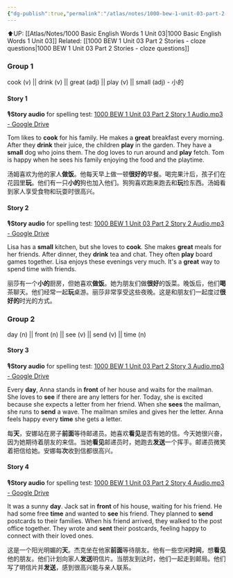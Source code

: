 ```yaml
---
{"dg-publish":true,"permalink":"/atlas/notes/1000-bew-1-unit-03-part-2-stories/","noteIcon":""}
---
```


⬆️UP: [[Atlas/Notes/1000 Basic English Words 1 Unit 03\|1000 Basic English Words 1 Unit 03]]
Related: [[1000 BEW 1 Unit 03 Part 2 Stories - cloze questions\|1000 BEW 1 Unit 03 Part 2 Stories - cloze questions]]

### Group 1
cook (v) || drink (v) || great (adj) || play (v)  || small (adj) - 小的
#### Story 1
🎙️**Story audio** for spelling test: [1000 BEW 1 Unit 03 Part 2 Story 1 Audio.mp3 - Google Drive](https://drive.google.com/file/d/1elDpVM6Dej_10qiChhUYAPLQ1remPLbC/view?usp=drive_link)

Tom likes to **cook** for his family. He makes a **great** breakfast every morning. After they **drink** their juice, the children **play** in the garden. They have a **small** dog who joins them. The dog loves to run around and **play** fetch. Tom is happy when he sees his family enjoying the food and the playtime.

汤姆喜欢为他的家人**做饭**。他每天早上做一顿**很好的**早餐。喝完果汁后，孩子们在花园里**玩**。他们有一只**小的**狗也加入他们。狗狗喜欢跑来跑去和**玩**捡东西。汤姆看到家人享受食物和玩耍时很高兴。

#### Story 2
🎙️**Story audio** for spelling test: [1000 BEW 1 Unit 03 Part 2 Story 2 Audio.mp3 - Google Drive](https://drive.google.com/file/d/12CTw9ak1VgGFuAUt-TCU31D08FpMhoCU/view?usp=drive_link)

Lisa has a **small** kitchen, but she loves to **cook**. She makes **great** meals for her friends. After dinner, they **drink** tea and chat. They often **play** board games together. Lisa enjoys these evenings very much. It's a **great** way to spend time with friends.

丽莎有一个**小的**厨房，但她喜欢**做饭**。她为朋友们做**很好**的饭菜。晚饭后，他们**喝**茶聊天。他们经常一起**玩**桌游。丽莎非常享受这些夜晚。这是和朋友们一起度过**很好的**时光的方式。

### Group 2
day (n)  ||  front (n)  || see (v)  || send (v)  || time (n) 
#### Story 3
🎙️**Story audio** for spelling test: [1000 BEW 1 Unit 03 Part 2 Story 3 Audio.mp3 - Google Drive](https://drive.google.com/file/d/1eOCbUoApV1NT-HqTVqvG_sQu1RF-8n02/view?usp=drive_link)

Every **day**, Anna stands in **front** of her house and waits for the mailman. She loves to **see** if there are any letters for her. Today, she is excited because she expects a letter from her friend. When she **sees** the mailman, she runs to **send** a wave. The mailman smiles and gives her the letter. Anna feels happy every **time** she gets a letter.

每**天**，安娜站在房子**前面**等待邮递员。她喜欢**看见**是否有她的信。今天她很兴奋，因为她期待着朋友的来信。当她**看见**邮递员时，她跑去**发送**一个挥手。邮递员微笑着把信给她。安娜每**次**收到信都很高兴。

#### Story 4
🎙️**Story audio** for spelling test: [1000 BEW 1 Unit 03 Part 2 Story 4 Audio.mp3 - Google Drive](https://drive.google.com/file/d/144hTIf1zINsG2gDzNeoX4ApLS3quidd5/view?usp=drive_link)

It was a sunny **day**. Jack sat in **front** of his house, waiting for his friend. He had some free **time** and wanted to **see** his friend. They planned to **send** postcards to their families. When his friend arrived, they walked to the post office together. They wrote and **sent** their postcards, feeling happy to connect with their loved ones.

这是一个阳光明媚的**天**。杰克坐在他家**前面**等待朋友。他有一些空闲**时间**，想**看见**他的朋友。他们计划向家人**发送**明信片。当朋友到达时，他们一起走到邮局。他们写了明信片并**发送**，感到很高兴能与亲人联系。
